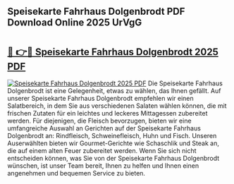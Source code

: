 ## Speisekarte Fahrhaus Dolgenbrodt PDF Download Online 2025 UrVgG

# <h2><a href="http://gc6s9eo.nevu.top/?p=Speisekarte+Fahrhaus+Dolgenbrodt">🔗 👉🔴 Speisekarte Fahrhaus Dolgenbrodt 2025 PDF</a></h2>

[![Speisekarte Fahrhaus Dolgenbrodt 2025 PDF](https://i.imgur.com/dBaPXMq.png)](http://gc6s9eo.nevu.top/?p=Speisekarte+Fahrhaus+Dolgenbrodt)
Die Speisekarte Fahrhaus Dolgenbrodt ist eine Gelegenheit, etwas zu wählen, das Ihnen gefällt. Auf unserer Speisekarte Fahrhaus Dolgenbrodt empfehlen wir einen Salatbereich, in dem Sie aus verschiedenen Salaten wählen können, die mit frischen Zutaten für ein leichtes und leckeres Mittagessen zubereitet werden. Für diejenigen, die Fleisch bevorzugen, bieten wir eine umfangreiche Auswahl an Gerichten auf der Speisekarte Fahrhaus Dolgenbrodt an: Rindfleisch, Schweinefleisch, Huhn und Fisch. Unseren Auserwählten bieten wir Gourmet-Gerichte wie Schaschlik und Steak an, die auf einem alten Feuer zubereitet werden. Wenn Sie sich nicht entscheiden können, was Sie von der Speisekarte Fahrhaus Dolgenbrodt wünschen, ist unser Team bereit, Ihnen zu helfen und Ihnen einen angenehmen und bequemen Service zu bieten.
